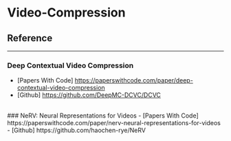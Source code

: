 # Video-Compression
## Reference
---
### Deep Contextual Video Compression
- [Papers With Code] https://paperswithcode.com/paper/deep-contextual-video-compression
- [Github] https://github.com/DeepMC-DCVC/DCVC
<br>
### NeRV: Neural Representations for Videos
- [Papers With Code] https://paperswithcode.com/paper/nerv-neural-representations-for-videos
- [Github] https://github.com/haochen-rye/NeRV
